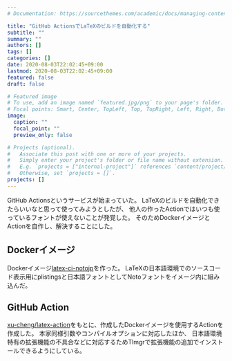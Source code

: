```yaml
---
# Documentation: https://sourcethemes.com/academic/docs/managing-content/

title: "GitHub ActionsでLaTeXのビルドを自動化する"
subtitle: ""
summary: ""
authors: []
tags: []
categories: []
date: 2020-08-03T22:02:45+09:00
lastmod: 2020-08-03T22:02:45+09:00
featured: false
draft: false

# Featured image
# To use, add an image named `featured.jpg/png` to your page's folder.
# Focal points: Smart, Center, TopLeft, Top, TopRight, Left, Right, BottomLeft, Bottom, BottomRight.
image:
  caption: ""
  focal_point: ""
  preview_only: false

# Projects (optional).
#   Associate this post with one or more of your projects.
#   Simply enter your project's folder or file name without extension.
#   E.g. `projects = ["internal-project"]` references `content/project/deep-learning/index.md`.
#   Otherwise, set `projects = []`.
projects: []
---
```


GitHub Actionsというサービスが始まっていた。
LaTeXのビルドを自動化できたらいいなと思って使ってみようとしたが、
他人の作ったActionではいつも使っているフォントが使えないことが発覚した。
そのためDockerイメージとActionを自作し、解決することにした。

## Dockerイメージ
Dockerイメージ[latex-ci-notojp](https://hub.docker.com/repository/docker/3rdjcg/latex-ci-notojp)を作った。
LaTeXの日本語環境でのソースコード表示用にplistingsと日本語フォントとしてNotoフォントをイメージ内に組み込んだ。

## GitHub Action
[xu-cheng/latex-action](https://github.com/xu-cheng/latex-action)をもとに、作成したDockerイメージを使用するActionを作成した。
本家同様引数やコンパイルオプションに対応したほか、
日本語環境特有の拡張機能の不具合などに対応するためTlmgrで拡張機能の追加でインストールできるようにしている。
